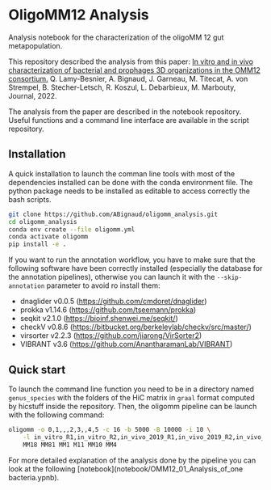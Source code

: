 # OligoMM12 Analysis

Analysis notebook for the characterization of the oligoMM 12 gut metapopulation.

This repository described the analysis from this paper:
[In vitro and in vivo characterization of bacterial and prophages 3D organizations in the OMM12 consortium.](DOI) Q. Lamy-Besnier, A. Bignaud, J. Garneau, M. Titecat, A. von Strempel, B. Stecher-Letsch, R. Koszul, L. Debarbieux, M. Marbouty, Journal, 2022.

The analysis from the paper are described in the notebook repository. Useful functions and a command line interface are available in the script repository.

## Installation

A quick installation to launch the comman line tools with most of the dependencies installed can be done with the conda environment file. The python package needs to be installed as editable to access correctly the bash scripts.

```bash
git clone https://github.com/ABignaud/oligomm_analysis.git
cd oligomm_analysis
conda env create --file oligomm.yml
conda activate oligomm
pip install -e .
```

If you want to run the annotation workflow, you have to make sure that the following software have been correctly installed (especially the database for the annotation pipelines), otherwise you can launch it with the `--skip-annotation` parameter to avoid ro install them:

- dnaglider v0.0.5 (https://github.com/cmdoret/dnaglider)
- prokka v1.14.6 (https://github.com/tseemann/prokka)
- seqkit v2.1.0 (https://bioinf.shenwei.me/seqkit/)
- checkV v0.8.6 (https://bitbucket.org/berkeleylab/checkv/src/master/)
- virsorter v2.2.3 (https://github.com/jiarong/VirSorter2)
- VIBRANT v3.6 (https://github.com/AnantharamanLab/VIBRANT)

## Quick start

To launch the command line function you need to be in a directory named `genus_species` with the folders of the HiC matrix in `graal` format computed by hicstuff inside the repository. Then, the oligomm pipeline can be launch with the following command:

```bash
oligomm -o 0,1,,,2,3,,4,5 -c 16 -b 5000 -B 10000 -i 10 \
    -l in_vitro_R1,in_vitro_R2,in_vivo_2019_R1,in_vivo_2019_R2,in_vivo_2020_R1,in_vivo_2020_R2 \
    MM18 MM81 MM1 M11 MM10 MM4
```

For more detailed explanation of the analysis done by the pipeline you can look at the following [notebook](notebook/OMM12_01_Analysis_of_one bacteria.ypnb).
